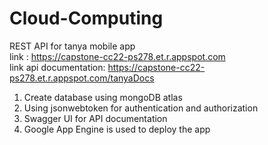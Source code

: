 # Cloud-Computing
REST API for tanya mobile app <br/>
link : https://capstone-cc22-ps278.et.r.appspot.com <br/>
link api documentation: https://capstone-cc22-ps278.et.r.appspot.com/tanyaDocs <br/>

1. Create database using mongoDB atlas
2. Using jsonwebtoken for authentication and authorization
3. Swagger UI for API documentation
4. Google App Engine is used to deploy the app


